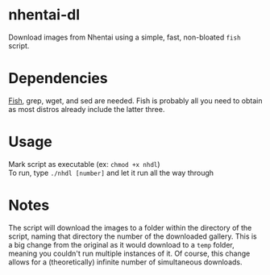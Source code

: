 # nhentai-dl
Download images from Nhentai using a simple, fast, non-bloated `fish` script.

# Dependencies
[Fish](https://fishshell.com/), grep, wget, and sed are needed. Fish is probably all you need to obtain as most distros already include the latter three.

# Usage  
Mark script as executable (ex: `chmod +x nhdl`)  
To run, type `./nhdl [number]` and let it run all the way through

# Notes
The script will download the images to a folder within the directory of the script, naming that directory the number of the downloaded gallery. This is a big change from the original as it would download to a `temp` folder, meaning you couldn't run multiple instances of it. Of course, this change allows for a (theoretically) infinite number of simultaneous downloads.
